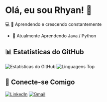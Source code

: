 # Olá, eu sou Rhyan! 👋

💻 🚀 Aprendendo e crescendo constantemente

- 📖  Atualmente Aprendendo Java / Python

## 📊 Estatísticas do GitHub
![Estatísticas do GitHub](https://github-readme-stats.vercel.app/api?username=Rhyan121121&show_icons=true&theme=dracula)  ![Linguagens Top](https://github-readme-stats.vercel.app/api/top-langs/?username=Rhyan121121&layout=compact&theme=dracula&hide_border=true)


## 🔗 Conecte-se Comigo

[![LinkedIn](https://img.shields.io/badge/LinkedIn-0077B5?style=for-the-badge&logo=linkedin&logoColor=white)](https://linkedin.com/in/rhyan-dos-anjos-andrade/) 
[![Gmail](https://img.shields.io/badge/Gmail-D14836?style=for-the-badge&logo=gmail&logoColor=white)](mailto:rhyanaa1211@gmail.com)
